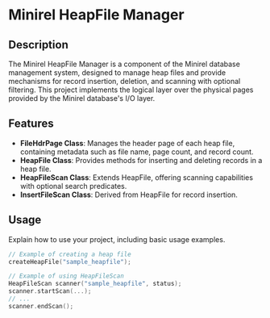 # Minirel HeapFile Manager

## Description

The Minirel HeapFile Manager is a component of the Minirel database management system, designed to manage heap files and provide mechanisms for record insertion, deletion, and scanning with optional filtering. This project implements the logical layer over the physical pages provided by the Minirel database's I/O layer.

## Features

- **FileHdrPage Class**: Manages the header page of each heap file, containing metadata such as file name, page count, and record count.
- **HeapFile Class**: Provides methods for inserting and deleting records in a heap file.
- **HeapFileScan Class**: Extends HeapFile, offering scanning capabilities with optional search predicates.
- **InsertFileScan Class**: Derived from HeapFile for record insertion.


## Usage

Explain how to use your project, including basic usage examples.

```cpp
// Example of creating a heap file
createHeapFile("sample_heapfile");

// Example of using HeapFileScan
HeapFileScan scanner("sample_heapfile", status);
scanner.startScan(...);
// ...
scanner.endScan();

